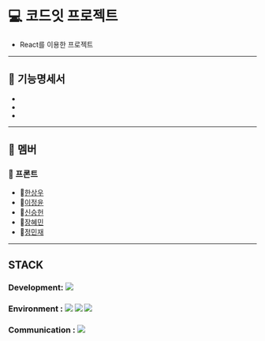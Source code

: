 # 💻 코드잇 프로젝트

- React를 이용한 프로젝트

---

## :page_with_curl: 기능명세서

-
-
-
***

## 💙 멤버


### :cherries: 프론트

- :boy:[한상우](https://github.com/Han-wo)
- 👧[이정윤](https://github.com/gramy159)
- :boy:[신승헌](https://github.com/AdamSeungheonShin)
- 👧[장혜민](https://github.com/hnitam)
- :boy:[정민재](https://github.com/wjsdncl)
***

## STACK

### Development: <img src="https://img.shields.io/badge/React-61DAFB?style=for-the-badge&logo=React&logoColor=white"> 

### Environment : <img src="https://img.shields.io/badge/visualstudiocode-007ACC?style=for-the-badge&logo=visualstudiocode&logoColor=white"> <img src="https://img.shields.io/badge/git-F05032?style=for-the-badge&logo=git&logoColor=white"> <img src="https://img.shields.io/badge/github-181717?style=for-the-badge&logo=github&logoColor=white">

### Communication : <img src="https://img.shields.io/badge/notion-000000?style=for-the-badge&logo=notion&logoColor=white"> 
